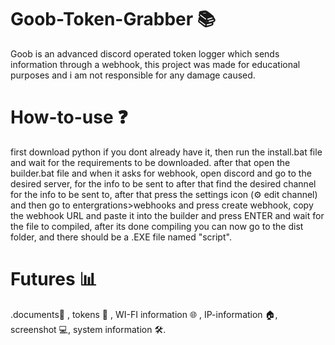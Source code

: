 # Goob-Token-Grabber 📚
Goob is an advanced discord operated token logger which sends information through a webhook, this project was made for educational purposes and i am not responsible for any damage caused.

# How-to-use ❓
first download python if you dont already have it, then run the install.bat file and wait for the requirements to be downloaded.
after that open the builder.bat file and when it asks for webhook, open discord and go to the desired server, for the info to be sent to
after that find the desired channel for the info to be sent to, after that press the settings icon (⚙️ edit channel) and then go to 
entergrations>webhooks and press create webhook, copy the webhook URL and paste it into the builder and press ENTER and wait for the file to compiled,
after its done compiling you can now go to the dist folder, and there should be a .EXE file named "script".

# Futures 📊
.documents📁 , tokens 🍪 , WI-FI information 🌐 , IP-information 🏠, screenshot 💻, system information 🛠️.
